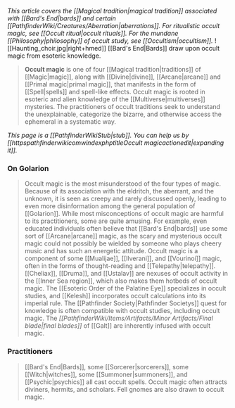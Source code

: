 *This article covers the [[Magical tradition|magical tradition]] associated with [[Bard's End|bards]] and certain [[PathfinderWiki/Creatures/Aberration|aberrations]]. For ritualistic occult magic, see [[Occult ritual|occult rituals]]. For the mundane [[Philosophy|philosophy]] of occult study, see [[Occultism|occultism]].*
![[Haunting_choir.jpg|right+hmed]] 
 [[Bard's End|Bards]] draw upon occult magic from esoteric knowledge.
> **Occult magic** is one of four [[Magical tradition|traditions]] of [[Magic|magic]], along with [[Divine|divine]], [[Arcane|arcane]] and [[Primal magic|primal magic]], that manifests in the form of [[Spell|spells]] and spell-like effects. Occult magic is rooted in esoteric and alien knowledge of the [[Multiverse|multiverses]] mysteries. The practitioners of occult traditions seek to understand the unexplainable, categorize the bizarre, and otherwise access the ephemeral in a systematic way.



*This page is a [[PathfinderWikiStub|stub]]. You can help us by [[httpspathfinderwikicomwindexphptitleOccult magicactionedit|expanding it]].*


### On Golarion

> Occult magic is the most misunderstood of the four types of magic. Because of its association with the eldritch, the aberrant, and the unknown, it is seen as creepy and rarely discussed openly, leading to even more disinformation among the general population of [[Golarion]]. While most misconceptions of occult magic are harmful to its practitioners, some are quite amusing. For example, even educated individuals often believe that [[Bard's End|bards]] use some sort of [[Arcane|arcane]] magic, as the scary and mysterious occult magic could not possibly be wielded by someone who plays cheery music and has such an energetic attitude.
> Occult magic is a component of some [[Mualijae]], [[Ilverani]], and [[Vourinoi]] magic, often in the forms of thought-reading and [[Telepathy|telepathy]].
> [[Cheliax]], [[Druma]], and [[Ustalav]] are nexuses of occult activity in the [[Inner Sea region]], which also makes them hotbeds of occult magic. The [[Esoteric Order of the Palatine Eye]] specializes in occult studies, and [[Kelesh]] incorporates occult calculations into its imperial rule.
> The [[Pathfinder Society|Pathfinder Societys]] quest for knowledge is often compatible with occult studies, including occult magic.
> The *[[PathfinderWiki/Items/Artifacts/Minor Artifacts/Final blade|final blades]]* of [[Galt]] are inherently infused with occult magic.


### Practitioners

> [[Bard's End|Bards]], some [[Sorcerer|sorcerers]], some [[Witch|witches]], some [[Summoner|summoners]], and [[Psychic|psychics]] all cast occult spells.
> Occult magic often attracts diviners, hermits, and scholars. Fell gnomes are also drawn to occult magic.









